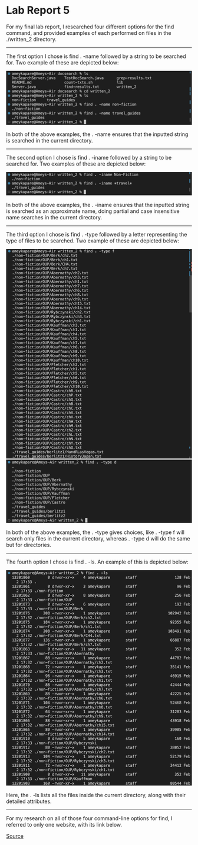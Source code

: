 # **Lab Report 5**

For my final lab report, I researched four different options for the find command, and provided examples of each performed on files in the ./written_2 directory.

---
The first option I chose is find . -name followed by a string to be searched for. Two example of these are depicted below:

![](Lab5Screenshot1.png)

In both of the above examples, the . -name ensures that the inputted string is searched in the current directory.

---
The second option I chose is find . -iname followed by a string to be searched for. Two examples of these are depicted below: 

![](Lab5Screenshot2.png)

In both of the above examples, the . -iname ensures that the inputted string is searched as an approximate name, doing partial and case insensitive name searches in the current directory. 

---
The third option I chose is find . -type followed by a letter representing the type of files to be searched. Two example of these are depicted below:

![](Lab5Screenshot3.png)
![](Lab5Screenshot4.png)

In both of the above examples, the . -type gives choices, like . -type f will search only files in the current directory, whereas . -type d will do the same but for directories.

---
The fourth option I chose is find . -ls. An example of this is depicted below:

![](Lab5Screenshot5.png)

Here, the . -ls lists all the files inside the current directory, along with their detailed attributes.

---
For my research on all of those four command-line options for find, I referred to only one website, with its link below.

[Source](https://www.redhat.com/sysadmin/linux-find-command)